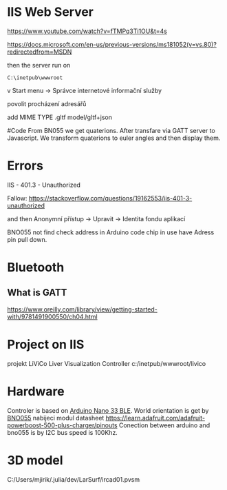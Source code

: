 IIS Web Server 
====


https://www.youtube.com/watch?v=fTMPq3Ti1OU&t=4s



https://docs.microsoft.com/en-us/previous-versions/ms181052(v=vs.80)?redirectedfrom=MSDN


then the server run on

```
C:\inetpub\wwwroot
```



v Start menu -> Správce internetové informační služby

povolit procházení adresářů


add MIME TYPE
.gltf
model/gltf+json

#Code
From BN055 we get quaterions. After transfare via GATT server to Javascript.
We transform quaterions to euler angles and then display them.

Errors 
=====

IIS - 401.3 - Unauthorized

Fallow:
https://stackoverflow.com/questions/19162553/iis-401-3-unauthorized

and then Anonymní přístup -> Upravit -> Identita fondu aplikací

BNO055 not find check address in Arduino code chip in use have Adress pin pull down.

Bluetooth
===


What is GATT
----

https://www.oreilly.com/library/view/getting-started-with/9781491900550/ch04.html


Project on IIS
====


projekt LiViCo 
Liver Visualization Controller
c:/inetpub/wwwroot/livico


Hardware
===

Controler is based on [Arduino Nano 33 BLE](https://store.arduino.cc/products/arduino-nano-33-ble). 
World orientation is get by [BNO055](https://www.bosch-sensortec.com/products/smart-sensors/bno055/)
nabijeci modul datasheet
https://learn.adafruit.com/adafruit-powerboost-500-plus-charger/pinouts
Conection between arduino and bno055 is by I2C bus speed is 100Khz.  

3D model
===

C:/Users/mjirik/.julia/dev/LarSurf/ircad01.pvsm
